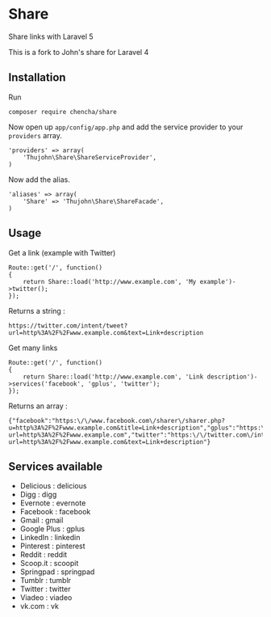 # Share

Share links with Laravel 5

This is a fork to John's share for Laravel 4
 


## Installation

Run

    composer require chencha/share
    

Now open up `app/config/app.php` and add the service provider to your `providers` array.

    'providers' => array(
        'Thujohn\Share\ShareServiceProvider',
    )

Now add the alias.

    'aliases' => array(
        'Share' => 'Thujohn\Share\ShareFacade',
    )


## Usage

Get a link (example with Twitter)

	Route::get('/', function()
	{
		return Share::load('http://www.example.com', 'My example')->twitter();
	});

Returns a string :

	https://twitter.com/intent/tweet?url=http%3A%2F%2Fwww.example.com&text=Link+description


Get many links

	Route::get('/', function()
	{
		return Share::load('http://www.example.com', 'Link description')->services('facebook', 'gplus', 'twitter');
	});

Returns an array :

	{"facebook":"https:\/\/www.facebook.com\/sharer\/sharer.php?u=http%3A%2F%2Fwww.example.com&title=Link+description","gplus":"https:\/\/plus.google.com\/share?url=http%3A%2F%2Fwww.example.com","twitter":"https:\/\/twitter.com\/intent\/tweet?url=http%3A%2F%2Fwww.example.com&text=Link+description"}


## Services available
- Delicious : delicious
- Digg : digg
- Evernote : evernote
- Facebook : facebook
- Gmail : gmail
- Google Plus : gplus
- LinkedIn : linkedin
- Pinterest : pinterest
- Reddit : reddit
- Scoop.it : scoopit
- Springpad : springpad
- Tumblr : tumblr
- Twitter : twitter
- Viadeo : viadeo
- vk.com : vk
